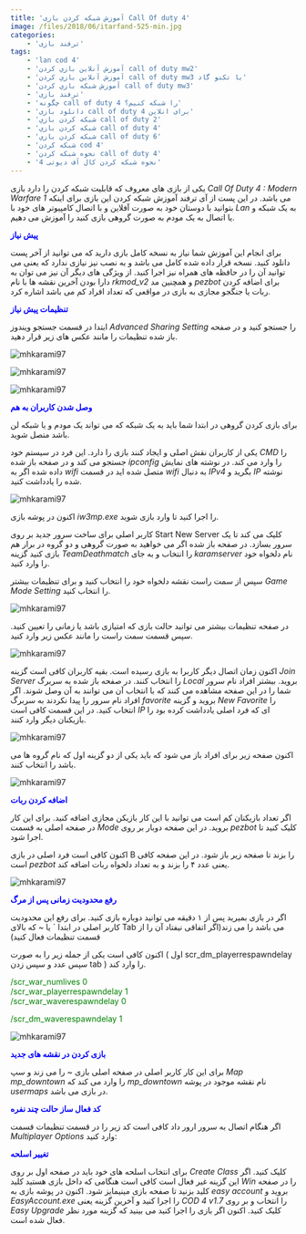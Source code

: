 ```yaml
---
title: 'آموزش شبکه کردن بازی Call Of duty 4'
image: /files/2018/06/itarfand-525-min.jpg
categories:
    - 'ترفند بازی'
tags:
    - 'lan cod 4'
    - 'آموزش آنلاين بازي كردن call of duty mw2'
    - 'آموزش آنلاين بازي كردن call of duty mw3 با تکنو گاد'
    - 'آموزش شبکه بازي كردن call of duty mw3'
    - 'ترفند بازی'
    - 'چگونه call of duty 4 را شبکه کنیم؟'
    - 'دانلود بازی call of duty 4 برای انلاین'
    - 'شبكه كردن بازي call of duty 2'
    - 'شبكه كردن بازي call of duty 4'
    - 'شبكه كردن بازي call of duty 6'
    - 'شبکه کردن cod 4'
    - 'نحوه شبکه کردن call of duty 4'
    - 'نحوه شبکه کردن کال آف دیوتی 4'
---
```


یکی از بازی های معروف که قابلیت شبکه کردن را دارد بازی *Call Of Duty 4 : Modern Warfare 1* می باشد. در این پست از آی ترفند آموزش شبکه کردن این بازی برای اینکه بتوانید با دوستان خود به صورت آفلاین و با اتصال کامپیوتر های خود با *Lan* به یک شبکه و یا اتصال به یک مودم به صورت گروهی بازی کنید را آموزش می دهیم.

<span style="color: #0000ff;">**پیش نیاز**</span>

برای انجام این آموزش شما نیاز به نسخه کامل بازی دارید که می توانید از آخر پست دانلود کنید. نسخه قرار داده شده کامل می باشد و به نصب نیز نیازی ندارد که یعنی می توانید آن را در حافظه های همراه نیز اجرا کنید. از ویژگی های دیگر آن نیز می توان به دارا بودن آخرین نقشه ها با نام *rkmod\_v2* و همچنین مد *pezbot* برای اضافه کردن ربات یا جنگجو مجازی به بازی در مواقعی که تعداد افراد کم می باشد اشاره کرد.

<span style="color: #0000ff;">**تنظیمات پیش نیاز**</span>

ابتدا در قسمت جستجو ویندوز *Advanced Sharing Setting* را جستجو کنید و در صفحه باز شده تنظیمات را مانند عکس های زیر قرار دهید.

![mhkarami97](/files/2018/06/itarfand-735-min.jpg)  

![mhkarami97](/files/2018/06/itarfand-736-min.jpg)  

![mhkarami97](/files/2018/06/itarfand-737-min.jpg)  

<span style="color: #0000ff;">**وصل شدن کاربران به هم**</span>

برای بازی کردن گروهی در ابتدا شما باید به یک شبکه که می تواند یک مودم و یا شبکه لن باشد متصل شوید.

یکی از کاربران نقش اصلی و ایجاد کنند بازی را دارد. این فرد در سیستم خود *CMD* را جستجو می کند و در صفحه باز شده *ipconfig* را وارد می کند. در نوشته های نمایش داده شده اگر به *wifi* متصل شده اید در قسمت *wifi* به دنبال *IPv4* بگرید و *IP* نوشته شده را یادداشت کنید.

![mhkarami97](/files/2018/06/itarfand-734-min.jpg)  

اکنون در پوشه بازی *iw3mp.exe* را اجرا کنید تا وارد بازی شوید.

کاربر اصلی برای ساخت سرور جدید بر روی Start New Server کلیک می کند تا یک سرور بسازد. در صفحه باز شده اگر می خواهید به صورت گروهی و دو گروه در برار هم بازی کنید گزینه *TeamDeathmatch* را انتخاب و به جای *karamserver* نام دلخواه خود را وارد کنید.

سپس از سمت راست نقشه دلخواه خود را انتخاب کنید و برای تنظیمات بیشتر *Game Mode Setting* را انتخاب کنید.

![mhkarami97](/files/2018/06/itarfand-739-min.jpg)  

در صفحه تنظیمات بیشتر می توانید حالت بازی که امتیازی باشد یا زمانی را تعیین کنید. سپس قسمت سمت راست را مانند عکس زیر وارد کنید.

![mhkarami97](/files/2018/06/itarfand-740-min.jpg)  

اکنون زمان اتصال دیگر کاربرا به بازی رسیده است. بقیه کاربران کافی است گزینه *Join Server* را انتخاب کنند. در صفحه باز شده به سربرگ *Local* بروید. بیشتر افراد نام سرور شما را در این صفحه مشاهده می کنند که با انتخاب آن می توانند به آن وصل شوند. اگر افراد نام سرور را پیدا نکردند به سربرگ *favorite* بروید و گزینه *New Favorite* را انتخاب کنید. در این قسمت کافی است *IP* ای که فرد اصلی یادداشت کرده بود را بازیکنان دیگر وارد کنند.

![mhkarami97](/files/2018/06/itarfand-738-min.jpg)  

اکنون صفحه زیر برای افراد باز می شود که باید یکی از دو گزینه اول که نام گروه ها می باشد را انتخاب کنند.

![mhkarami97](/files/2018/06/itarfand-742-min.jpg)  

<span style="color: #0000ff;">**اضافه کردن ربات**</span>

اگر تعداد بازیکنان کم است می توانید با این کار بازیکن مجازی اضافه کنید. برای این کار در صفحه اصلی به قسمت *Mode* بروید. در این صفحه دوبار بر روی *pezbot* کلیک کنید تا اجرا شود.

اکنون کافی است فرد اصلی در بازی B را بزند تا صفحه زیر باز شود. در این صفحه کافی است *pezbot* یعنی عدد ۴ را بزند و به تعداد دلخواه ربات اضافه کند.

![mhkarami97](/files/2018/06/itarfand-744-min.jpg)  

<span style="color: #0000ff;">**رفع محدودیت زمانی پس از مرگ**</span>

اگر در بازی بمیرید پس از ۱ دقیقه می توانید دوباره بازی کنید. برای رفع این محدودیت کاربر اصلی در ابتدا ` یا ~ که بالای Tab می باشد را می زند(اگر اتفاقی نیفتاد آن را از قسمت تنظیمات فعال کنید)  

اکنون کافی است یکی از جمله زیر را به صورت ( اول scr\_dm\_playerrespawndelay سپس عدد و سپس زدن tab ) را وارد کند.

<span style="color: #008000;">/scr\_war\_numlives 0</span>  
<span style="color: #008000;">/scr\_war\_playerrespawndelay 1</span>  
<span style="color: #008000;">/scr\_war\_waverespawndelay 0</span>

<span style="color: #008000;">/scr\_dm\_waverespawndelay 1</span>

![mhkarami97](/files/2018/06/itarfand-743-min.jpg)  

<span style="color: #0000ff;">**بازی کردن در نقشه های جدید**</span>

برای این کار کاربر اصلی در صفحه اصلی بازی ~ را می زند و سپ *Map mp\_downtown* را وارد می کند که *mp\_downtown* نام نقشه موجود در پوشه *usermaps* در بازی می باشد.

<span style="color: #0000ff;">**کد فعال ساز حالت چند نفره**</span>

اگر هنگام اتصال به سرور ارور داد کافی است کد زیر را در قسمت تنظیمات قسمت *Multiplayer Options* وارد کنید:

<span style="color: #0000ff;">**تغییر اسلحه**</span>

برای انتخاب اسلحه های خود باید در صفحه اول بر روی *Create Class* کلیک کنید. اگر این گزینه غیر فعال است کافی است هنگامی که داخل بازی هستید کلید *Win* را در صفحه کلید بزنید تا صفحه بازی مینیمایز شود. اکنون در پوشه بازی به *easy account* بروید و *EasyAccount.exe* را اجرا کنید و آخرین گزینه یعنی *COD 4 v1.7* را انتخاب و بر روی *Easy Upgrade* کلیک کنید. اکنون اگر بازی را اجرا کنید می بینید که گزینه مورد نظر فعال شده است.